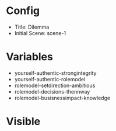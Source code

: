 # Config
 - Title: Dilemma
 - Initial Scene: scene-1

# Variables
 - yourself-authentic-strongintegrity
 - yourself-authentic-rolemodel
 - rolemodel-setdirection-ambitious
 - rolemodel-decisions-thennway
 - rolemodel-busisnessimpact-knowledge

# Visible
